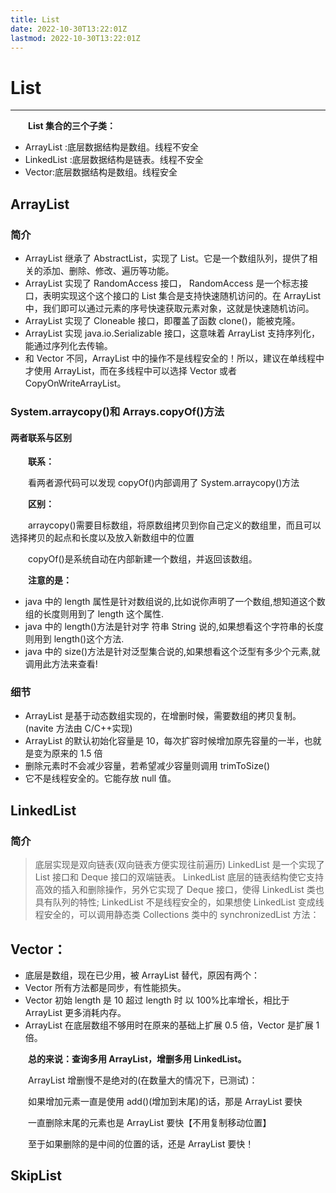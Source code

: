 ```yaml
---
title: List
date: 2022-10-30T13:22:01Z
lastmod: 2022-10-30T13:22:01Z
---
```


# List

---

　　**List 集合的三个子类：**

- ArrayList :底层数据结构是数组。线程不安全
- LinkedList :底层数据结构是链表。线程不安全
- Vector:底层数据结构是数组。线程安全

## ArrayList

### 简介

- ArrayList 继承了 AbstractList，实现了 List。它是一个数组队列，提供了相关的添加、删除、修改、遍历等功能。
- ArrayList 实现了 RandomAccess 接口， RandomAccess 是一个标志接口，表明实现这个这个接口的 List 集合是支持快速随机访问的。在 ArrayList 中，我们即可以通过元素的序号快速获取元素对象，这就是快速随机访问。
- ArrayList 实现了 Cloneable 接口，即覆盖了函数 clone()，能被克隆。
- ArrayList 实现 java.io.Serializable 接口，这意味着 ArrayList 支持序列化，能通过序列化去传输。
- 和 Vector 不同，ArrayList 中的操作不是线程安全的！所以，建议在单线程中才使用 ArrayList，而在多线程中可以选择 Vector 或者 CopyOnWriteArrayList。

### System.arraycopy()和 Arrays.copyOf()方法

#### 两者联系与区别

　　**联系：**

　　看两者源代码可以发现 copyOf()内部调用了 System.arraycopy()方法

　　**区别：**

　　arraycopy()需要目标数组，将原数组拷贝到你自己定义的数组里，而且可以选择拷贝的起点和长度以及放入新数组中的位置

　　copyOf()是系统自动在内部新建一个数组，并返回该数组。

　　**注意的是：**

- java 中的 length 属性是针对数组说的,比如说你声明了一个数组,想知道这个数组的长度则用到了 length 这个属性.
- java 中的 length()方法是针对字 符串 String 说的,如果想看这个字符串的长度则用到 length()这个方法.
- java 中的 size()方法是针对泛型集合说的,如果想看这个泛型有多少个元素,就调用此方法来查看!

### 细节

- ArrayList 是基于动态数组实现的，在增删时候，需要数组的拷贝复制。(navite 方法由 C/C++实现)
- ArrayList 的默认初始化容量是 10，每次扩容时候增加原先容量的一半，也就是变为原来的 1.5 倍
- 删除元素时不会减少容量，若希望减少容量则调用 trimToSize()
- 它不是线程安全的。它能存放 null 值。

## LinkedList

### 简介

> 底层实现是双向链表(双向链表方便实现往前遍历)
> LinkedList 是一个实现了 List 接口和 Deque 接口的双端链表。 LinkedList 底层的链表结构使它支持高效的插入和删除操作，另外它实现了 Deque 接口，使得 LinkedList 类也具有队列的特性; LinkedList 不是线程安全的，如果想使 LinkedList 变成线程安全的，可以调用静态类 Collections 类中的 synchronizedList 方法：

## Vector：

- 底层是数组，现在已少用，被 ArrayList 替代，原因有两个：
- Vector 所有方法都是同步，有性能损失。
- Vector 初始 length 是 10 超过 length 时 以 100%比率增长，相比于 ArrayList 更多消耗内存。
- ArrayList 在底层数组不够用时在原来的基础上扩展 0.5 倍，Vector 是扩展 1 倍。

　　**总的来说：查询多用 ArrayList，增删多用 LinkedList。**

　　ArrayList 增删慢不是绝对的(在数量大的情况下，已测试)：

　　如果增加元素一直是使用 add()(增加到末尾)的话，那是 ArrayList 要快

　　一直删除末尾的元素也是 ArrayList 要快【不用复制移动位置】

　　至于如果删除的是中间的位置的话，还是 ArrayList 要快！

## SkipList
